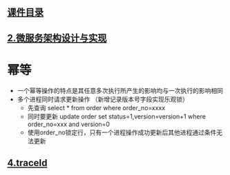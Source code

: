 ## [课件目录](https://github.com/yuncopy/yafr/blob/master/docs/index.md)
## [2.微服务架构设计与实现](https://github.com/yuncopy/yafr/blob/master/docs/server/2.微服务架构设计与实现.md)

# 幂等
* 一个幂等操作的特点是其任意多次执行所产生的影响均与一次执行的影响相同
* 多个进程同时请求更新操作 （新增记录版本号字段实现乐观锁）
  - 先查询 select * from order where order_no=xxxx
  - 同时要更新 update order set status=1,version=version+1 where order_no=xxx and version=0
  - 使用order_no锁定行，只有一个进程操作成功更新后其他进程通过条件无法更新

## [4.traceId](https://github.com/yuncopy/yafr/blob/master/docs/server/4.traceId.md)